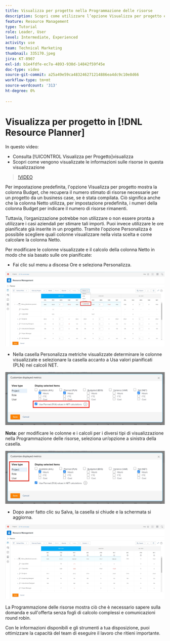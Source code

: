 ```yaml
---
title: Visualizza per progetto nella Programmazione delle risorse
description: Scopri come utilizzare l’opzione Visualizza per progetto e come vengono visualizzate le informazioni sulle risorse in questa visualizzazione.
feature: Resource Management
type: Tutorial
role: Leader, User
level: Intermediate, Experienced
activity: use
team: Technical Marketing
thumbnail: 335170.jpeg
jira: KT-8907
exl-id: b1e4fdfe-ec7a-4893-930d-14842f59f45e
doc-type: video
source-git-commit: a25a49e59ca483246271214886ea4dc9c10e8d66
workflow-type: tm+mt
source-wordcount: '313'
ht-degree: 0%

---
```


# Visualizza per progetto in [!DNL Resource Planner]

In questo video:

* Consulta [!UICONTROL Visualizza per Progetto]visualizza
* Scopri come vengono visualizzate le informazioni sulle risorse in questa visualizzazione

>[!VIDEO](https://video.tv.adobe.com/v/335170/?quality=12&learn=on)

Per impostazione predefinita, l&#39;opzione Visualizza per progetto mostra la colonna Budget, che recupera il numero stimato di risorse necessarie per un progetto da un business case, se è stata compilata. Ciò significa anche che la colonna Netto utilizza, per impostazione predefinita, i numeri della colonna Budget per indicare il numero di risorse rimanenti.

Tuttavia, l’organizzazione potrebbe non utilizzare o non essere pronta a utilizzare i casi aziendali per stimare tali importi. Puoi invece utilizzare le ore pianificate già inserite in un progetto. Tramite l&#39;opzione Personalizza è possibile scegliere quali colonne visualizzare nella vista scelta e come calcolare la colonna Netto.

Per modificare le colonne visualizzate e il calcolo della colonna Netto in modo che sia basato sulle ore pianificate:

* Fai clic sul menu a discesa Ore e seleziona Personalizza.

![Opzione Personalizza nel menu a discesa](assets/NetHours01.png)

* Nella casella Personalizza metriche visualizzate determinare le colonne visualizzate e selezionare la casella accanto a Usa valori pianificati (PLN) nei calcoli NET.

![Usa valori pianificati nell&#39;opzione Calcoli NETTI](assets/NetHours02.png)

**Nota**: per modificare le colonne e i calcoli per i diversi tipi di visualizzazione nella Programmazione delle risorse, seleziona un’opzione a sinistra della casella.

![Opzioni tipo di visualizzazione](assets/NetHours03.jpg)

* Dopo aver fatto clic su Salva, la casella si chiude e la schermata si aggiorna.

![Strumento Pianificazione risorse](assets/NetHours04.jpg)

La Programmazione delle risorse mostra ciò che è necessario sapere sulla domanda e sull&#39;offerta senza fogli di calcolo complessi e comunicazioni round robin.

Con le informazioni disponibili e gli strumenti a tua disposizione, puoi ottimizzare la capacità del team di eseguire il lavoro che ritieni importante.
